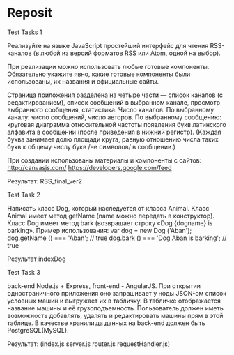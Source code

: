 # Reposit
Test Tasks 1

Реализуйте на языке JavaScript простейший интерфейс для чтения RSS-каналов (в любой из версий форматов RSS или Atom, 
одной на выбор).

При реализации можно использовать любые готовые компоненты. Обязательно укажите явно, какие готовые 
компоненты были использованы, их названия и официальные сайты.

Страница приложения разделена на четыре части — список каналов (с редактированием), список сообщений в выбранном канале, 
просмотр выбранного сообщения, статистика.
Число каналов.
По выбранному каналу: число сообщений, число авторов.
По выбранному сообщению: круговая диаграмма относительной частоты появления букв латинского алфавита в сообщении 
(после приведения в нижний регистр). (Каждая буква занимает долю площади круга, равную отношению числа таких букв 
к общему числу букв /не символов/ в сообщении.)


При создании использованы материалы и компоненты с сайтов:
http://canvasjs.com/
https://developers.google.com/feed

Результат: RSS_final_ver2

Test Task 2

Написать класс Dog, который наследуется от класcа Animal. Класс Animal имеет метод getName (name можно передать в конструктор). Класс Dog имеет метод bark (возвращает строку «Dog {dogname} is barking».
Пример использования:
var dog = new Dog ('Aban');
dog.getName () === 'Aban'; // true
dog.bark () === 'Dog Aban is barking'; // true

Результат indexDog

Test Task 3

back-end Node.js + Express, front-end - AngularJS. При открытии одностраничного приложения оно запрашивает у ноды JSON-ом список условных машин и выгружает их в табличку. В табличке отображается название машины и её грузоподъемность. Пользователь должен иметь возможность добавлять, удалять и редактировать машины прям в этой таблице. В качестве хранилища данных на back-end должен быть PostgreSQL(MySQL).

Результат: (index.js server.js router.js requestHandler.js) 


